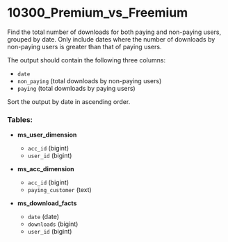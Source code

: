 # 10300_Premium_vs_Freemium

Find the total number of downloads for both paying and non-paying users, grouped by date. Only include dates where the number of downloads by non-paying users is greater than that of paying users.

The output should contain the following three columns:
- `date`
- `non_paying` (total downloads by non-paying users)
- `paying` (total downloads by paying users)

Sort the output by date in ascending order.

### Tables:
- **ms_user_dimension**
  - `acc_id` (bigint)
  - `user_id` (bigint)
  
- **ms_acc_dimension**
  - `acc_id` (bigint)
  - `paying_customer` (text)

- **ms_download_facts**
  - `date` (date)
  - `downloads` (bigint)
  - `user_id` (bigint)
